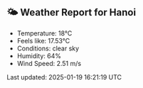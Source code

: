<!-- WEATHER-START -->
## 🌤 Weather Report for Hanoi

- Temperature: 18°C
- Feels like: 17.53°C
- Conditions: clear sky
- Humidity: 64%
- Wind Speed: 2.51 m/s

Last updated: 2025-01-19 16:21:19 UTC
<!-- WEATHER-END -->
